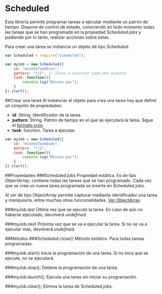# Scheduled

Esta librería permite programar tareas a ejecutar mediante un patrón de tiempo. Dispone de control de estado, conociendo en todo momento todas las tareas que se han programado en la propiedad *Scheduled.jobs* y pudiendo por lo tanto, realizar acciones sobre éstas.

Para crear una tarea se instancia un objeto de tipo Scheduled: 

```javascript
var Scheduled = require("scheduled");

var myJob = new Scheduled({
	id: "minuteTaskEven",
	pattern: "*/2", // Tarea a ejecutar cada dos minutos
	task: function(){
		console.log("Minuto par");
	}
}).start();

```
##Crear una tarea
Al instanciar el objeto para crea una tarea hay que definir un conjunto de propiedades:
+ **id**: String. Identificador de la tarea.
+ **pattern**: String. Patrón de tiempo en el que se ejecutará la tarea. Sigue el [formato cron](http://www.nncron.ru/help/EN/working/cron-format.htm).
+ **task**: function. Tarea a ejecutar.

```javascript
var myJob = new Scheduled({
	id: "minuteTaskEven",
	pattern: "*/2", 
	task: function(){
		console.log("Minuto par");
	}
}).start();

```


##Propiedades
###Scheduled.jobs
Propiedad estática.
Es de tipo *ObjectArray*, contiene todas las tareas que se han programado.  Cada vez que se crea un nueva tarea programada se inserta en Scheduled.jobs.

Al ser de tipo ObjectArray permite capturar mediante identificador una tarea y manipularla, entre muchas otras funcionalidades. [Ver ObjectArray](https://github.com/pillarsjs/ObjectArray).

###myJob.last
Última vez que se ejecutó la tarea. En caso de aún no haberse ejecutado, devolverá *undefined*.

###myJob.next
Próxima vez que se va a ejecutar la tarea. Si no se va a ejecutar más, devolverá *undefined*.

##Métodos
###Scheduled.close()
Método estático.
Para todas tareas programadas.

###myJob.start()
Inicia la programación de una tarea. Si no toca que se ejecute, no se ejecutará.

###myJob.stop();
Detiene la programación de una tarea.

###myJob.launch();
Ejecuta una tarea sin iniciar su programación.

###myJob.clear();
Elimina la tarea de Scheduled.jobs.


